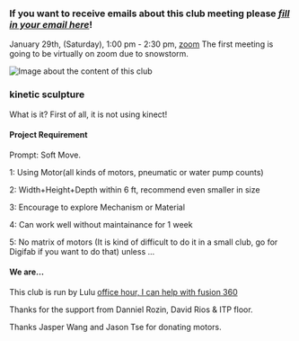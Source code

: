 ### If you want to receive emails about this club meeting please ***[fill in your email here](https://docs.google.com/spreadsheets/d/1_8TiYV4YC-upCKt304OQojFMGG0DDho1HfJRl6GY3YE/edit?usp=sharing)***!

January 29th, (Saturday), 1:00 pm - 2:30 pm, [zoom](https://nyu.zoom.us/j/9263136647) 
The first meeting is going to be virtually on zoom due to snowstorm.


![Image about the content of this club](images/coverimage.gif)

### kinetic sculpture
What is it?
First of all, it is not using kinect!


#### Project Requirement
Prompt: Soft Move.

1: Using Motor(all kinds of motors, pneumatic or water pump counts)

2: Width+Height+Depth within 6 ft, recommend even smaller in size

3: Encourage to explore Mechanism or Material

4: Can work well without maintainance for 1 week

5: No matrix of motors (It is kind of difficult to do it in a small club, go for Digifab if you want to do that) unless ...


#### We are...
This club is run by Lulu  [office hour, I can help with fusion 360](https://calendar.google.com/calendar/u/0/selfsched?sstoken=UUJOTTdyTkx0TXhPfGRlZmF1bHR8ZTczNmY5OWYzNGQ3ODMwMjQ4NGVjY2Y4YjMwMTBhYzA)

Thanks for the support from Danniel Rozin, David Rios & ITP floor.

Thanks Jasper Wang and Jason Tse for donating motors.

